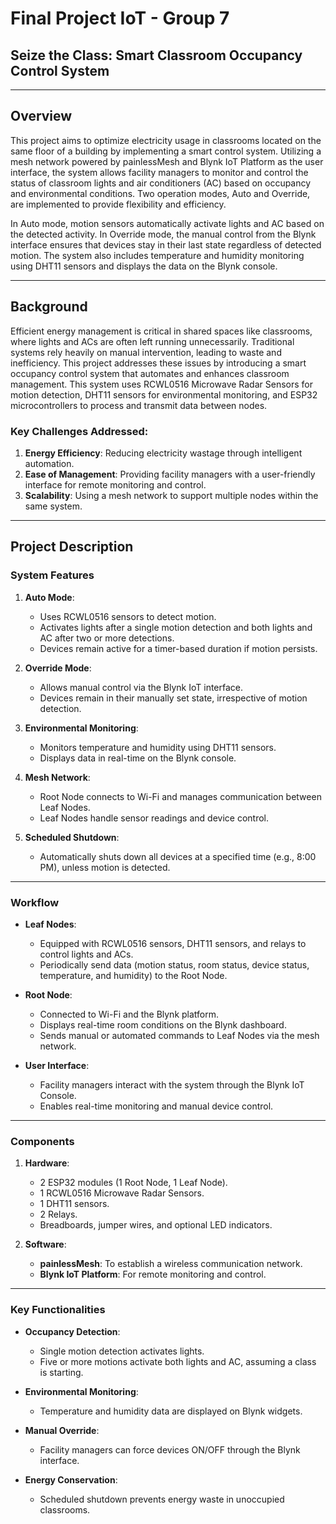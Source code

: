 # Final Project IoT - Group 7

## **Seize the Class: Smart Classroom Occupancy Control System**

---
## Overview
This project aims to optimize electricity usage in classrooms located on the same floor of a building by implementing a smart control system. Utilizing a mesh network powered by painlessMesh and Blynk IoT Platform as the user interface, the system allows facility managers to monitor and control the status of classroom lights and air conditioners (AC) based on occupancy and environmental conditions. Two operation modes, Auto and Override, are implemented to provide flexibility and efficiency.

In Auto mode, motion sensors automatically activate lights and AC based on the detected activity. In Override mode, the manual control from the Blynk interface ensures that devices stay in their last state regardless of detected motion. The system also includes temperature and humidity monitoring using DHT11 sensors and displays the data on the Blynk console.

---

## Background
Efficient energy management is critical in shared spaces like classrooms, where lights and ACs are often left running unnecessarily. Traditional systems rely heavily on manual intervention, leading to waste and inefficiency. This project addresses these issues by introducing a smart occupancy control system that automates and enhances classroom management. This system uses RCWL0516 Microwave Radar Sensors for motion detection, DHT11 sensors for environmental monitoring, and ESP32 microcontrollers to process and transmit data between nodes.

### Key Challenges Addressed:
1. **Energy Efficiency**: Reducing electricity wastage through intelligent automation.
2. **Ease of Management**: Providing facility managers with a user-friendly interface for remote monitoring and control.
3. **Scalability**: Using a mesh network to support multiple nodes within the same system.

---

## Project Description
### System Features
1. **Auto Mode**:
   - Uses RCWL0516 sensors to detect motion.
   - Activates lights after a single motion detection and both lights and AC after two or more detections.
   - Devices remain active for a timer-based duration if motion persists.

2. **Override Mode**:
   - Allows manual control via the Blynk IoT interface.
   - Devices remain in their manually set state, irrespective of motion detection.

3. **Environmental Monitoring**:
   - Monitors temperature and humidity using DHT11 sensors.
   - Displays data in real-time on the Blynk console.

4. **Mesh Network**:
   - Root Node connects to Wi-Fi and manages communication between Leaf Nodes.
   - Leaf Nodes handle sensor readings and device control.

5. **Scheduled Shutdown**:
   - Automatically shuts down all devices at a specified time (e.g., 8:00 PM), unless motion is detected.

---

### Workflow
- **Leaf Nodes**:
  - Equipped with RCWL0516 sensors, DHT11 sensors, and relays to control lights and ACs.
  - Periodically send data (motion status, room status, device status, temperature, and humidity) to the Root Node.

- **Root Node**:
  - Connected to Wi-Fi and the Blynk platform.
  - Displays real-time room conditions on the Blynk dashboard.
  - Sends manual or automated commands to Leaf Nodes via the mesh network.

- **User Interface**:
  - Facility managers interact with the system through the Blynk IoT Console.
  - Enables real-time monitoring and manual device control.

---

### Components
1. **Hardware**:
   - 2 ESP32 modules (1 Root Node, 1 Leaf Node).
   - 1 RCWL0516 Microwave Radar Sensors.
   - 1 DHT11 sensors.
   - 2 Relays.
   - Breadboards, jumper wires, and optional LED indicators.

2. **Software**:
   - **painlessMesh**: To establish a wireless communication network.
   - **Blynk IoT Platform**: For remote monitoring and control.

---

### Key Functionalities
- **Occupancy Detection**:
  - Single motion detection activates lights.
  - Five or more motions activate both lights and AC, assuming a class is starting.

- **Environmental Monitoring**:
  - Temperature and humidity data are displayed on Blynk widgets.

- **Manual Override**:
  - Facility managers can force devices ON/OFF through the Blynk interface.

- **Energy Conservation**:
  - Scheduled shutdown prevents energy waste in unoccupied classrooms.
